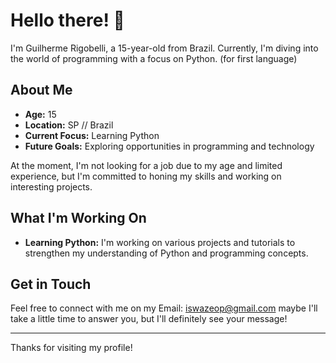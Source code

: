 # Hello there! 👋

I'm Guilherme Rigobelli, a 15-year-old from Brazil. Currently, I'm diving into the world of programming with a focus on Python. (for first language)

## About Me

- **Age:** 15
- **Location:** SP // Brazil
- **Current Focus:** Learning Python
- **Future Goals:** Exploring opportunities in programming and technology

At the moment, I'm not looking for a job due to my age and limited experience, but I'm committed to honing my skills and working on interesting projects.

## What I'm Working On

- **Learning Python:** I'm working on various projects and tutorials to strengthen my understanding of Python and programming concepts.

## Get in Touch

Feel free to connect with me on my Email: iswazeop@gmail.com
maybe I'll take a little time to answer you, but I'll definitely see your message!

---

Thanks for visiting my profile!
